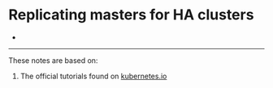# Replicating masters for HA clusters
-

<hr>

These notes are based on:
1. The official tutorials found on [kubernetes.io](https://kubernetes.io/docs/tasks/administer-cluster/highly-available-master/#best-practices-for-replicating-masters-for-ha-clusters)